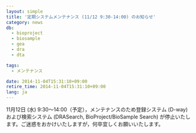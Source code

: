 ```yaml
---
layout: simple
title: '定期システムメンテナンス (11/12 9:30-14:00) のお知らせ'
category: news
db:
  - bioproject
  - biosample
  - gea
  - dra
  - dta

tags:
  - メンテナンス

date: 2014-11-04T15:31:10+09:00
retire_time: 2014-11-04T15:31:10+09:00
lang: ja
---
```


11月12日 (水) 9:30～14:00（予定），メンテナンスのため登録システム (D-way) および検索システム (DRASearch, BioProject/BioSample Search) が停止いたします。ご迷惑をおかけいたしますが，何卒宜しくお願いいたします。
